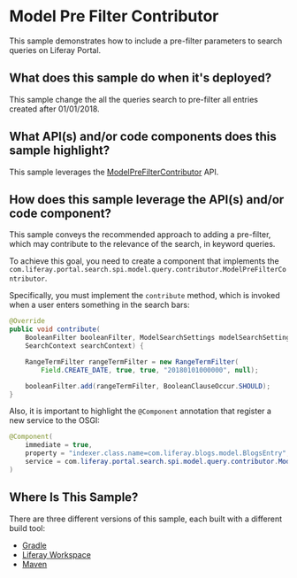# Model Pre Filter Contributor [](id=model-pre-filter-contributor)

This sample demonstrates how to include a pre-filter parameters to search queries on Liferay Portal.

## What does this sample do when it's deployed? [](id=what-does-this-sample-do-when-its-deployed)

This sample change the all the queries search to pre-filter all entries created after 01/01/2018.

## What API(s) and/or code components does this sample highlight? [](id=what-apis-and-or-code-components-does-this-sample-highlight)

This sample leverages the
[ModelPreFilterContributor](https://github.com/liferay/liferay-portal/blob/master/modules/apps/portal-search/portal-search-spi/src/main/java/com/liferay/portal/search/spi/model/query/contributor/ModelPreFilterContributor.java)
API.

## How does this sample leverage the API(s) and/or code component? [](id=how-does-this-sample-leverage-the-apis-and-or-code-component)

This sample conveys the recommended approach to adding a pre-filter, which may contribute to the relevance of the search, in keyword queries.

To achieve this goal, you need to create a component that implements the 
`com.liferay.portal.search.spi.model.query.contributor.ModelPreFilterContributor`.

Specifically, you must implement the `contribute` method, which is invoked when a user enters something in the search bars:

```.java
@Override
public void contribute(
    BooleanFilter booleanFilter, ModelSearchSettings modelSearchSettings,
    SearchContext searchContext) {

    RangeTermFilter rangeTermFilter = new RangeTermFilter(
        Field.CREATE_DATE, true, true, "20180101000000", null);

    booleanFilter.add(rangeTermFilter, BooleanClauseOccur.SHOULD);
}
```

Also, it is important to highlight the `@Component` annotation that register a new service to the OSGI:

```.java
@Component(
	immediate = true,
	property = "indexer.class.name=com.liferay.blogs.model.BlogsEntry",
	service = com.liferay.portal.search.spi.model.query.contributor.ModelPreFilterContributor.class
)
```

## Where Is This Sample? [](id=where-is-this-sample)

There are three different versions of this sample, each built with a different build tool:

- [Gradle](https://github.com/liferay/liferay-blade-samples/tree/master/gradle/extensions/search-model-pre-filter-contributor)
- [Liferay Workspace](https://github.com/liferay/liferay-blade-samples/tree/master/liferay-workspace/extensions/search-model-pre-filter-contributor)
- [Maven](https://github.com/liferay/liferay-blade-samples/tree/master/maven/extensions/search-model-pre-filter-contributor)